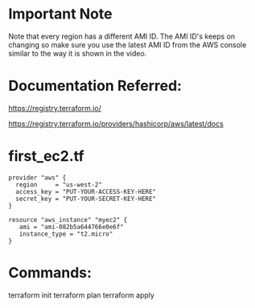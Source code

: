 # Important Note
Note that every region has a different AMI ID. The AMI ID's keeps on changing so make sure you use the latest AMI ID from the AWS console similar to the way it is shown in the video.

# Documentation Referred:
https://registry.terraform.io/

https://registry.terraform.io/providers/hashicorp/aws/latest/docs

# first_ec2.tf
```
provider "aws" {
  region     = "us-west-2"
  access_key = "PUT-YOUR-ACCESS-KEY-HERE"
  secret_key = "PUT-YOUR-SECRET-KEY-HERE"
}

resource "aws_instance" "myec2" {
   ami = "ami-082b5a644766e0e6f"
   instance_type = "t2.micro"
}
```
# Commands:
terraform init
terraform plan
terraform apply
